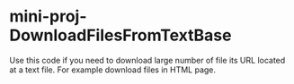 # mini-proj-DownloadFilesFromTextBase
Use this code if you need to download large number of file its URL located at a text file. For example download files in HTML page.
